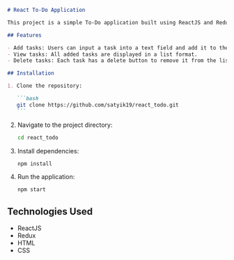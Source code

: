 ````markdown
# React To-Do Application

This project is a simple To-Do application built using ReactJS and Redux. It allows users to add, view, and delete tasks, demonstrating foundational web technologies and essential React concepts.

## Features

- Add tasks: Users can input a task into a text field and add it to the list.
- View tasks: All added tasks are displayed in a list format.
- Delete tasks: Each task has a delete button to remove it from the list.

## Installation

1. Clone the repository:

   ```bash
   git clone https://github.com/satyik19/react_todo.git
   ```
````

2. Navigate to the project directory:

   ```bash
   cd react_todo
   ```

3. Install dependencies:

   ```bash
   npm install
   ```

4. Run the application:

   ```bash
   npm start
   ```

## Technologies Used

- ReactJS
- Redux
- HTML
- CSS
